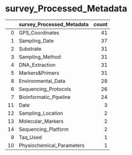 # survey_Processed_Metadata
|    | survey_Processed_Metadata   |   count |
|---:|:----------------------------|--------:|
|  0 | GPS_Coordinates             |      41 |
|  1 | Sampling_Date               |      37 |
|  2 | Substrate                   |      31 |
|  3 | Sampling_Method             |      31 |
|  4 | DNA_Extraction              |      31 |
|  5 | Markers&Primers             |      31 |
|  8 | Environmental_Data          |      28 |
|  6 | Sequencing_Protocols        |      26 |
|  7 | Bioinformatic_Pipeline      |      24 |
| 11 | Date                        |       3 |
| 12 | Sampling_Location           |       2 |
| 13 | Molecular_Markers           |       2 |
| 14 | Sequencing_Platform         |       2 |
|  9 | Taq_Used                    |       1 |
| 10 | Physiochemical_Parameters   |       1 |